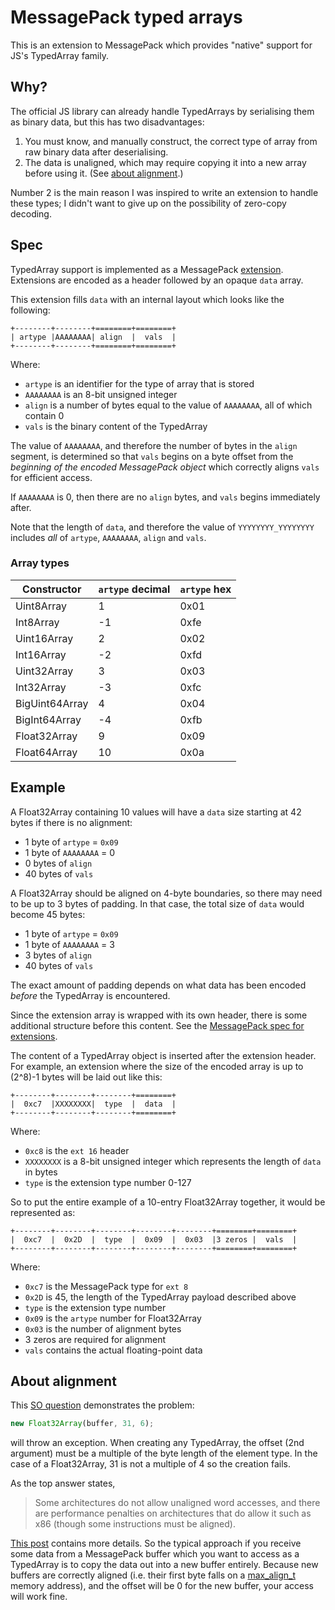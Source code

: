 # MessagePack typed arrays

This is an extension to MessagePack which provides "native" support for JS's TypedArray family.

## Why?

The official JS library can already handle TypedArrays by serialising them as binary data, but this has two disadvantages:

1. You must know, and manually construct, the correct type of array from raw binary data after deserialising.
2. The data is unaligned, which may require copying it into a new array before using it. (See [about alignment](#about-alignment).)

Number 2 is the main reason I was inspired to write an extension to handle these types; I didn't want to give up on the possibility of zero-copy decoding.

## Spec

TypedArray support is implemented as a MessagePack [extension](https://github.com/msgpack/msgpack/blob/master/spec.md#ext-format-family).
Extensions are encoded as a header followed by an opaque `data` array.

This extension fills `data` with an internal layout which looks like the following:

```
+--------+--------+========+========+
| artype |AAAAAAAA| align  |  vals  |
+--------+--------+========+========+
```

Where:

- `artype` is an identifier for the type of array that is stored
- `AAAAAAAA` is an 8-bit unsigned integer
- `align` is a number of bytes equal to the value of `AAAAAAAA`, all of which contain 0
- `vals` is the binary content of the TypedArray

The value of `AAAAAAAA`, and therefore the number of bytes in the `align` segment, is determined so that `vals` begins on a byte offset from the _beginning of the encoded MessagePack object_ which correctly aligns `vals` for efficient access.

If `AAAAAAAA` is 0, then there are no `align` bytes, and `vals` begins immediately after.

Note that the length of `data`, and therefore the value of `YYYYYYYY_YYYYYYYY` includes _all_ of `artype`, `AAAAAAAA`, `align` and `vals`.

### Array types

| Constructor | `artype` decimal | `artype` hex |
| - | - | - |
| Uint8Array | 1 | 0x01 |
| Int8Array | -1 | 0xfe |
| Uint16Array | 2 | 0x02 |
| Int16Array | -2 | 0xfd |
| Uint32Array | 3 | 0x03 |
| Int32Array | -3 | 0xfc |
| BigUint64Array | 4 | 0x04 |
| BigInt64Array | -4 | 0xfb |
| Float32Array | 9 | 0x09 |
| Float64Array | 10 | 0x0a |

## Example

A Float32Array containing 10 values will have a `data` size starting at 42 bytes if there is no alignment:

- 1 byte of `artype` = `0x09`
- 1 byte of `AAAAAAAA` = 0
- 0 bytes of `align`
- 40 bytes of `vals`

A Float32Array should be aligned on 4-byte boundaries, so there may need to be up to 3 bytes of padding.
In that case, the total size of `data` would become 45 bytes:

- 1 byte of `artype` = `0x09`
- 1 byte of `AAAAAAAA` = 3
- 3 bytes of `align`
- 40 bytes of `vals`

The exact amount of padding depends on what data has been encoded _before_ the TypedArray is encountered.

Since the extension array is wrapped with its own header, there is some additional structure before this content.
See the [MessagePack spec for extensions](https://github.com/msgpack/msgpack/blob/master/spec.md#ext-format-family).

The content of a TypedArray object is inserted after the extension header.
For example, an extension where the size of the encoded array is up to (2^8)-1 bytes will be laid out like this:

```
+--------+--------+--------+========+
|  0xc7  |XXXXXXXX|  type  |  data  |
+--------+--------+--------+========+
```

Where:

- `0xc8` is the `ext 16` header
- `XXXXXXXX` is a 8-bit unsigned integer which represents the length of `data` in bytes
- `type` is the extension type number 0-127

So to put the entire example of a 10-entry Float32Array together, it would be represented as:

```
+--------+--------+--------+--------+--------+========+========+
|  0xc7  |  0x2D  |  type  |  0x09  |  0x03  |3 zeros |  vals  |
+--------+--------+--------+--------+--------+========+========+
```

Where:

- `0xc7` is the MessagePack type for `ext 8`
- `0x2D` is 45, the length of the TypedArray payload described above
- `type` is the extension type number
- `0x09` is the `artype` number for Float32Array
- `0x03` is the number of alignment bytes
- 3 zeros are required for alignment
- `vals` contains the actual floating-point data

## About alignment

This [SO question](https://stackoverflow.com/q/7372124) demonstrates the problem:

```js
new Float32Array(buffer, 31, 6);
```

will throw an exception.
When creating any TypedArray, the offset (2nd argument) must be a multiple of the byte length of the element type.
In the case of a Float32Array, 31 is not a multiple of 4 so the creation fails.

As the top answer states,

> Some architectures do not allow unaligned word accesses, and there are performance penalties on architectures that do allow it such as x86 (though some instructions must be aligned).

[This post](http://www.songho.ca/misc/alignment/dataalign.html) contains more details.
So the typical approach if you receive some data from a MessagePack buffer which you want to access as a TypedArray is to copy the data out into a new buffer entirely.
Because new buffers are correctly aligned (i.e. their first byte falls on a [max_align_t](https://en.cppreference.com/w/c/types/max_align_t) memory address), and the offset will be 0 for the new buffer, your access will work fine.
